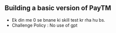 
## Building a basic version of PayTM
- Ek din me 0 se bnane ki skill test kr rha hu bs.
- Challenge Policy : No use of gpt
